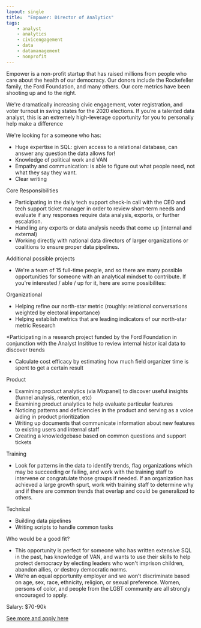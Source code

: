 ```yaml
---
layout: single
title:  "Empower: Director of Analytics"
tags: 
    - analyst
    - analytics
    - civicengagement
    - data
    - datamanagement
    - nonprofit
---
```

Empower is a non-profit startup that has raised millions from people who care about the health of our democracy. Our donors include the Rockefeller family, the Ford Foundation, and many others. Our core metrics have been shooting up and to the right.

We're dramatically increasing civic engagement, voter registration, and voter turnout in swing states for the 2020 elections. If you’re a talented data analyst, this is an extremely high-leverage opportunity for you to personally help make a difference

We're looking for a someone who has:

* Huge expertise in SQL: given access to a relational database, can answer any question the data allows for!
* Knowledge of political work and VAN
* Empathy and communication: is able to figure out what people need, not what they say they want.
* Clear writing

Core Responsibilities

* Participating in the daily tech support check-in call with the CEO and tech support ticket manager in order to review short-term needs and evaluate if any responses require data analysis, exports, or further escalation.
* Handling any exports or data analysis needs that come up (internal and external)
* Working directly with national data directors of larger organizations or coalitions to ensure proper data pipelines.

Additional possible projects
* We're a team of 15 full-time people, and so there are many possible opportunities for someone with an analytical mindset to contribute. If you're interested / able / up for it, here are some possibilites:

Organizational

* Helping refine our north-star metric (roughly: relational conversations weighted by electoral importance)
* Helping establish metrics that are leading indicators of our north-star metric
Research

*Participating in a research project funded by the Ford Foundation in conjunction with the Analyst Insititue to review internal histor ical data to discover trends
* Calculate cost efficacy by estimating how much field organizer time is spent to get a certain result

Product

* Examining product analytics (via Mixpanel) to discover useful insights (funnel analysis, retention, etc)
* Examining product analytics to help evaluate particular features
* Noticing patterns and deficiencies in the product and serving as a voice aiding in product prioritization
* Writing up documents that communicate information about new features to existing users and internal staff
* Creating a knowledgebase based on common questions and support tickets

Training
* Look for patterns in the data to identify trends, flag organizations which may be succeeding or failing, and work with the training staff to intervene or congratulate those groups if needed. If an organization has achieved a large growth spurt, work with training staff to determine why and if there are common trends that overlap and could be generalized to others.

Technical

* Building data pipelines
* Writing scripts to handle common tasks

Who would be a good fit?

* This opportunity is perfect for someone who has written extensive SQL in the past, has knowledge of VAN, and wants to use their skills to help protect democracy by electing leaders who won't imprison children, abandon allies, or destroy democratic norms.
* We’re an equal opportunity employer and we won’t discriminate based on age, sex, race, ethnicity, religion, or sexual preference. Women, persons of color, and people from the LGBT community are all strongly encouraged to apply.


Salary: $70-90k


[See more and apply here](https://getempower.com/analytics)
